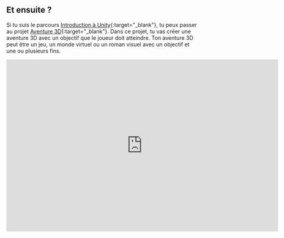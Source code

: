 ## Et ensuite ?

Si tu suis le parcours [Introduction à Unity](https://projects.raspberrypi.org/en/raspberrypi/unity-intro){:target="_blank"}, tu peux passer au projet [Aventure 3D](https://projects.raspberrypi.org/en/projects/3d-adventure){:target="_blank"}. Dans ce projet, tu vas créer une aventure 3D avec un objectif que le joueur doit atteindre. Ton aventure 3D peut être un jeu, un monde virtuel ou un roman visuel avec un objectif et une ou plusieurs fins.

<iframe allowtransparency="true" width="710" height="450" src="https://raspberrypilearning.github.io/unity-webgl/minigames/" frameborder="0"></iframe>
